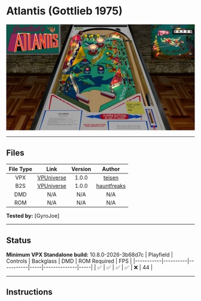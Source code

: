 # Atlantis (Gottlieb 1975)

![Table Preview](../../images/vpx-atlantisgottlieb.jpg)

---

## Files
| File Type | Link | Version | Author |
|:---------:|:----:|:-------:|:------:|
| VPX | [VPUniverse](https://vpuniverse.com/files/file/15245-atlantis-gottlieb-1970_teisen_mod/) | 1.0.0 | [teisen](https://vpuniverse.com/profile/31525-teisen/) |
| B2S | [VPUniverse](https://vpuniverse.com/files/file/15098-atlantis-gottlieb-1975-b2s/) | 1.0.0 | [hauntfreaks](https://vpuniverse.com/profile/5216-hauntfreaks/) |
| DMD | N/A | N/A | N/A |
| ROM | N/A | N/A | N/A |

**Tested by:** [GyroJoe]

---

## Status 
**Minimum VPX Standalone build:** 10.8.0-2026-3b68d7c
| Playfield | Controls | Backglass | DMD | ROM Required | FPS | 
|-----------|----------|-----------|-----|--------------|-----|
| :white_check_mark: | :white_check_mark: | :white_check_mark: | :white_check_mark: | :x: | 44 |

---

## Instructions
